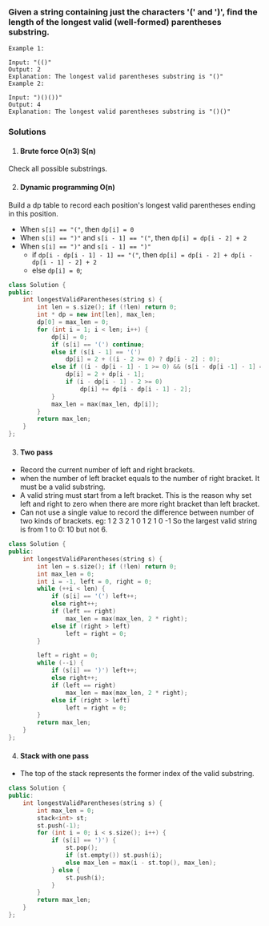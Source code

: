 ### Given a string containing just the characters '(' and ')', find the length of the longest valid (well-formed) parentheses substring.

```
Example 1:

Input: "(()"
Output: 2
Explanation: The longest valid parentheses substring is "()"
Example 2:

Input: ")()())"
Output: 4
Explanation: The longest valid parentheses substring is "()()"
```


### Solutions

1. #### Brute force O(n3) S(n)

Check all possible substrings.


2. #### Dynamic programming O(n)

Build a dp table to record each position's longest valid parentheses ending in this position.

- When `s[i] == "("`, then `dp[i] = 0`
- When `s[i] == ")"` and `s[i - 1] == "("`, then `dp[i] = dp[i - 2] + 2`
- When `s[i] == ")"` and `s[i - 1] == ")"`
    - if `dp[i - dp[i - 1] - 1] == "("`, then `dp[i] = dp[i - 2] + dp[i - dp[i - 1] - 2] + 2`
    - else `dp[i] = 0`;

```c++
class Solution {
public:
    int longestValidParentheses(string s) {
        int len = s.size(); if (!len) return 0;
        int * dp = new int[len], max_len;
        dp[0] = max_len = 0;
        for (int i = 1; i < len; i++) {
            dp[i] = 0;
            if (s[i] == '(') continue;
            else if (s[i - 1] == '(')
                dp[i] = 2 + ((i - 2 >= 0) ? dp[i - 2] : 0); 
            else if ((i - dp[i - 1] - 1 >= 0) && (s[i - dp[i -1] - 1] == '(')) {
                dp[i] = 2 + dp[i - 1];
                if (i - dp[i - 1] - 2 >= 0)
                    dp[i] += dp[i - dp[i - 1] - 2];
            }
            max_len = max(max_len, dp[i]);
        }
        return max_len;
    }
};
```


3. #### Two pass


- Record the current number of left and right brackets.
- when the number of left bracket equals to the number of right bracket. It must be a valid substring.
- A valid string must start from a left bracket. This is the reason why set left and right to zero when there are more right bracket than left bracket.
- Can not use a single value to record the difference between number of two kinds of brackets.
eg: 1 2 3 2 1 0 1 2 1 0 -1 So the largest valid string is from 1 to 0:  10 but not 6.


```c++
class Solution {
public:
    int longestValidParentheses(string s) {
        int len = s.size(); if (!len) return 0;
        int max_len = 0;
        int i = -1, left = 0, right = 0;
        while (++i < len) {
            if (s[i] == '(') left++;
            else right++;
            if (left == right)
                max_len = max(max_len, 2 * right);
            else if (right > left)
                left = right = 0;
        }

        left = right = 0;
        while (--i) {
            if (s[i] == ')') left++;
            else right++;
            if (left == right)
                max_len = max(max_len, 2 * right);
            else if (right > left)
                left = right = 0;
        }
        return max_len;
    }
};
```

4. #### Stack with one pass

- The top of the stack represents the former index of the valid substring.

```c++
class Solution {
public:
    int longestValidParentheses(string s) {
        int max_len = 0;
        stack<int> st;
        st.push(-1);
        for (int i = 0; i < s.size(); i++) {
            if (s[i] == ')') {
                st.pop();
                if (st.empty()) st.push(i);
                else max_len = max(i - st.top(), max_len);
            } else {
                st.push(i);
            }
        }
        return max_len;
    }
};
```
